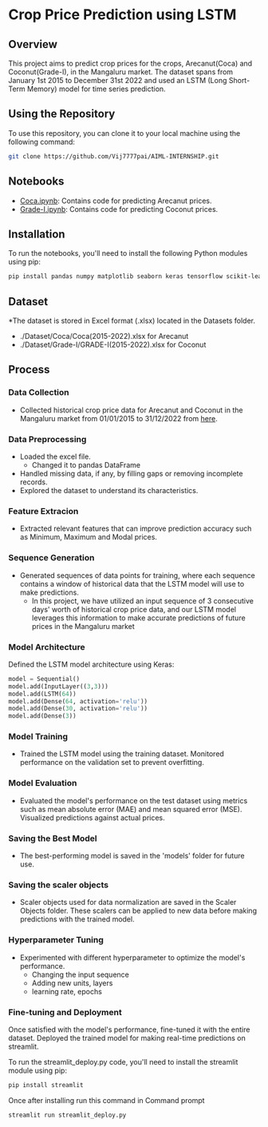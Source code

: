 # Crop Price Prediction using LSTM

## Overview

This project aims to predict crop prices for the crops, Arecanut(Coca) and Coconut(Grade-I), in the Mangaluru market. The dataset spans from January 1st 2015 to December 31st 2022 and used an LSTM (Long Short-Term Memory) model for time series prediction.

## Using the Repository

To use this repository, you can clone it to your local machine using the following command:

```bash
git clone https://github.com/Vij7777pai/AIML-INTERNSHIP.git 
```

## Notebooks

- [Coca.ipynb](Coca.ipynb): Contains code for predicting Arecanut prices.
- [Grade-I.ipynb](grade-I.ipynb): Contains code for predicting Coconut prices.

## Installation

To run the notebooks, you'll need to install the following Python modules using pip:

```bash
pip install pandas numpy matplotlib seaborn keras tensorflow scikit-learn ticker openpyxl
```

## Dataset

*The dataset is stored in Excel format (.xlsx) located in the Datasets folder. 
  - ./Dataset/Coca/Coca(2015-2022).xlsx for Arecanut
  - ./Dataset/Grade-I/GRADE-I(2015-2022).xlsx for Coconut

## Process

### Data Collection 

* Collected historical crop price data for Arecanut and Coconut in the Mangaluru market from 01/01/2015 to 31/12/2022 from [here](https://www.krishimaratavahini.kar.nic.in/department.aspx).

### Data Preprocessing

* Loaded the excel file.
    * Changed it to pandas DataFrame
* Handled missing data, if any, by filling gaps or removing incomplete records.
* Explored the dataset to understand its characteristics.

### Feature Extracion

* Extracted relevant features that can improve prediction accuracy such as Minimum, Maximum and Modal prices.

### Sequence Generation

* Generated sequences of data points for training, where each sequence contains a window of historical data that the LSTM model will use to make predictions.
    * In this project, we have utilized an input sequence of 3 consecutive days' worth of historical crop price data, and our LSTM model leverages this information to make accurate predictions of future prices in the Mangaluru market 

### Model Architecture

Defined the LSTM model architecture using Keras:

```python
model = Sequential()
model.add(InputLayer((3,3)))
model.add(LSTM(64))
model.add(Dense(64, activation='relu'))
model.add(Dense(30, activation='relu'))
model.add(Dense(3))
```

### Model Training

* Trained the LSTM model using the training dataset. Monitored performance on the validation set to prevent overfitting.

### Model Evaluation

* Evaluated the model's performance on the test dataset using metrics such as mean absolute error (MAE) and mean squared error (MSE). Visualized predictions against actual prices.

### Saving the Best Model

* The best-performing model is saved in the 'models' folder for future use.

### Saving the scaler objects 

* Scaler objects used for data normalization are saved in the Scaler Objects folder. These scalers can be applied to new data before making predictions with the trained model.

### Hyperparameter Tuning

* Experimented with different hyperparameter to optimize the model's performance.
  * Changing the input sequence
  * Adding new units, layers
  * learning rate, epochs

### Fine-tuning and Deployment

Once satisfied with the model's performance, fine-tuned it with the entire dataset. Deployed the trained model for making real-time predictions on streamlit.

To run the streamlit_deploy.py code, you'll need to install the streamlit module using pip:

```bash
pip install streamlit
```
Once after installing run this command in Command prompt

```bash
streamlit run streamlit_deploy.py
```




